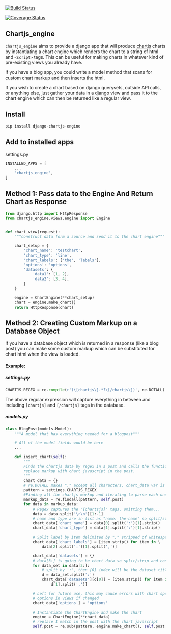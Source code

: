 [![Build Status](https://travis-ci.org/deltaskelta/django-chartjs-engine.svg?branch=master)](https://travis-ci.org/deltaskelta/django-chartjs-engine)

[![Coverage Status](https://coveralls.io/repos/github/deltaskelta/django-chartjs-engine/badge.svg?branch=master)](https://coveralls.io/github/deltaskelta/django-chartjs-engine?branch=master)

## Chartjs_engine

`chartjs_engine` aims to provide a django app that will produce [chartjs](http://www.chartjs.org/)
charts by instantiating a chart engine which renders the chart to a string of html and `<script>`
tags. This can be useful for making charts in whatever kind of pre-existing views you already
have.

If you have a blog app, you could write a model method that scans for custom chart markup and
then inserts the html.

If you wish to create a chart based on django querysets, outside API calls, or anything else, just gather your data in a django view and pass it to the chart engine which can then be returned like
a regular view.

## Install

```python
pip install django-chartjs-engine
```

## Add to installed apps

settings.py

```python
INSTALLED_APPS = [
    ...
    'chartjs_engine',
]
```

## Method 1: Pass data to the Engine And Return Chart as Response

```python
from django.http import HttpResponse
from chartjs_engine.views.engine import Engine


def chart_view(request):
    """construct data form a source and send it to the chart engine"""

    chart_setup = {
		'chart_name': 'testchart',
		'chart_type': 'line',
		'chart_labels': ['the', 'labels'],
		'options': 'options',
		'datasets': {
			'data1': [1, 2],
			'data2': [3, 4],
		}
    }

    engine = ChartEngine(**chart_setup)
    chart = engine.make_chart()
    return HttpResponse(chart)
```

## Method 2: Creating Custom Markup on a Database Object

If you have a database object which is returned in a response (like a blog post) you can make some
custom markup which can be substituted for chart html when the view is loaded.

#### Example:

##### settings.py
```python
CHARTJS_REGEX = re.compile(r'(\[chartjs\].*?\[/chartjs\])', re.DOTALL)
```

The above regular expression will capture everything in between and including `[chartjs]` and `[/chartjs]` tags in the database.

##### models.py
```python
class BlogPost(models.Model):
	"""A model that has everything needed for a blogpost"""

	# All of the model fields would be here
	...

	def insert_chart(self):
		"""
		Finds the chartjs data by regex in a post and calls the function to
		replace markup with chart javascript in the post.
		"""
		chart_data = {}
		# re.DOTALL makes "." accept all characters. chart_data var is list of matches.
		pattern = settings.CHARTJS_REGEX
		#Finding all the chartjs markup and iterating to parse each one
		markup_data = re.findall(pattern, self.post)
		for data in markup_data:
			# Regex captures the "[chartsjs]" tags, omitting them...
			data = data.split('\r\n')[1:-1]
			# name and type are in list as "name: the-name" so split/strip whitespace
			chart_data['chart_name'] = data[0].split(':')[1].strip()
			chart_data['chart_type'] = data[1].split(':')[1].strip()

			# Split label by item delimited by "," stripped of whitespace.
			chart_data['chart_labels'] = [item.strip() for item in \
				data[2].split(':')[1].split(',')]

			chart_data['datasets'] = {}
			# data[3:] is going to be chart data so split/strip and convert to json.
			for data_set in data[3:]:
				# split by ':', then [0] index will be the dataset title
				d = data_set.split(':')
				chart_data['datasets'][d[0]] = [item.strip() for item in \
					d[1].split(',')]

			# Left for future use, this may cause errors with chart specific
			# options in views if changed
			chart_data['options'] = 'options'

			# Instantiate the ChartEngine and make the chart
			engine = ChartEngine(**chart_data)
			# replace 1 match in the post with the chart javascript
			self.post = re.sub(pattern, engine.make_chart(), self.post, count=1)
```
